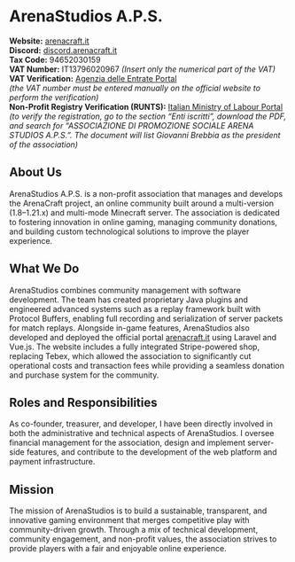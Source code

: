 # ArenaStudios A.P.S.

**Website:** [arenacraft.it](https://arenacraft.it)  
**Discord:** [discord.arenacraft.it](https://discord.arenacraft.it/)  
**Tax Code:** 94652030159  
**VAT Number:** IT13796020967 *(Insert only the numerical part of the VAT)*  
**VAT Verification:** [Agenzia delle Entrate Portal](https://telematici.agenziaentrate.gov.it/VerificaPIVA/Scegli.do)  
*(the VAT number must be entered manually on the official website to perform the verification)*  
**Non-Profit Registry Verification (RUNTS):** [Italian Ministry of Labour Portal](https://servizi.lavoro.gov.it/runts/it-it/Lista-enti)  
*(to verify the registration, go to the section “Enti iscritti”, download the PDF, and search for “ASSOCIAZIONE DI PROMOZIONE SOCIALE ARENA STUDIOS A.P.S.”. The document will list Giovanni Brebbia as the president of the association)*


## About Us
ArenaStudios A.P.S. is a non-profit association that manages and develops the ArenaCraft project, an online community built around a multi-version (1.8–1.21.x) and multi-mode Minecraft server. The association is dedicated to fostering innovation in online gaming, managing community donations, and building custom technological solutions to improve the player experience.

## What We Do
ArenaStudios combines community management with software development. The team has created proprietary Java plugins and engineered advanced systems such as a replay framework built with Protocol Buffers, enabling full recording and serialization of server packets for match replays. Alongside in-game features, ArenaStudios also developed and deployed the official portal [arenacraft.it](https://arenacraft.it) using Laravel and Vue.js. The website includes a fully integrated Stripe-powered shop, replacing Tebex, which allowed the association to significantly cut operational costs and transaction fees while providing a seamless donation and purchase system for the community.

## Roles and Responsibilities
As co-founder, treasurer, and developer, I have been directly involved in both the administrative and technical aspects of ArenaStudios. I oversee financial management for the association, design and implement server-side features, and contribute to the development of the web platform and payment infrastructure.

## Mission
The mission of ArenaStudios is to build a sustainable, transparent, and innovative gaming environment that merges competitive play with community-driven growth. Through a mix of technical development, community engagement, and non-profit values, the association strives to provide players with a fair and enjoyable online experience.
